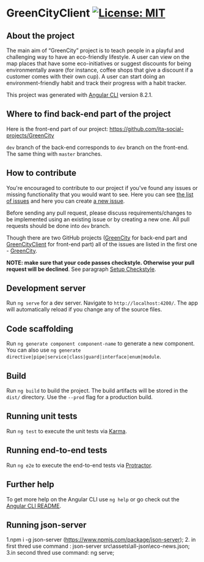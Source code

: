 # GreenCityClient    [![License: MIT](https://img.shields.io/badge/License-MIT-yellow.svg)](https://github.com/ita-social-projects/GreenCityClient/blob/master/LICENSE)

## About the project

The main aim of “GreenCity” project is to teach people in a playful and challenging way to have an eco-friendly lifestyle. A user can view on the map places that have some eco-initiatives or suggest discounts for being environmentally aware (for instance, coffee shops that give a discount if a customer comes with their own cup). А user can start doing an environment-friendly habit and track their progress with a habit tracker.

This project was generated with [Angular CLI](https://github.com/angular/angular-cli) version 8.2.1.


## Where to find back-end part of the project

Here is the front-end part of our project: https://github.com/ita-social-projects/GreenCity

`dev` branch of the back-end corresponds to `dev` branch on the front-end. The same thing with `master` branches.

## How to contribute

You're encouraged to contribute to our project if you've found any issues or missing functionality that you would want to see. Here you can see [the list of issues](https://github.com/ita-social-projects/GreenCity/issues) and here you can create [a new issue](https://github.com/ita-social-projects/GreenCity/issues/new).

Before sending any pull request, please discuss requirements/changes to be implemented using an existing issue or by creating a new one. All pull requests should be done into `dev` branch.

Though there are two GitHub projects ([GreenCity](https://github.com/ita-social-projects/GreenCity) for back-end part and [GreenCityClient](https://github.com/ita-social-projects/GreenCityClient) for front-end part) all of the issues are listed in the first one - [GreenCity](https://github.com/ita-social-projects/GreenCity).

**NOTE: make sure that your code passes checkstyle. Otherwise your pull request will be declined**. See paragraph [Setup Checkstyle](#5-setup-checkstyle).


## Development server

Run `ng serve` for a dev server. Navigate to `http://localhost:4200/`. The app will automatically reload if you change any of the source files.

## Code scaffolding

Run `ng generate component component-name` to generate a new component. You can also use `ng generate directive|pipe|service|class|guard|interface|enum|module`.

## Build

Run `ng build` to build the project. The build artifacts will be stored in the `dist/` directory. Use the `--prod` flag for a production build.

## Running unit tests

Run `ng test` to execute the unit tests via [Karma](https://karma-runner.github.io).

## Running end-to-end tests

Run `ng e2e` to execute the end-to-end tests via [Protractor](http://www.protractortest.org/).

## Further help

To get more help on the Angular CLI use `ng help` or go check out the [Angular CLI README](https://github.com/angular/angular-cli/blob/master/README.md).

## Running json-server
1.npm i -g json-server  (https://www.npmjs.com/package/json-server);
2. in first thred  use command : json-server src\assets\all-json\eco-news.json;
3.in second thred use command: ng serve;

